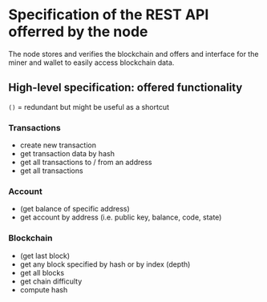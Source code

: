 # Specification of the REST API offerred by the node
The node stores and verifies the blockchain and offers and interface for the miner and wallet to easily access blockchain data.

## High-level specification: offered functionality
`()` = redundant but might be useful as a shortcut
### Transactions
- create new transaction
- get transaction data by hash
- get all transactions to / from an address
- get all transactions

### Account
- (get balance of specific address)
- get account by address (i.e. public key, balance, code, state)

### Blockchain
- (get last block)
- get any block specified by hash or by index (depth)
- get all blocks
- get chain difficulty
- compute hash

